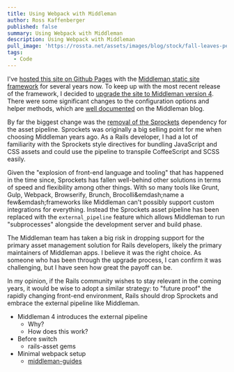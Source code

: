 ```yaml
---
title: Using Webpack with Middleman
author: Ross Kaffenberger
published: false
summary: Using Webpack with Middleman
description: Using Webpack with Middleman
pull_image: 'https://rossta.net/assets/images/blog/stock/fall-leaves-pexels-photo.jpg'
tags:
  - Code
---
```


I've [hosted this site on Github Pages](/blog/why-i-ditched-wordpress-for-github.html) with the [Middleman static site framework](https://middlemanapp.com/) for several years now. To keep up with the most recent release of the framework, I decided to [upgrade the site to Middleman version 4](https://middlemanapp.com/basics/upgrade-v4/). There were some significant changes to the configuration options and helper methods, which are [well documented](https://middlemanapp.com/basics/upgrade-v4/) on the Middleman blog.

By far the biggest change was the [removal of the Sprockets](https://middlemanapp.com/advanced/asset_pipeline/) dependency for the asset pipeline. Sprockets was originally a big selling point for me when choosing Middleman years ago. As a Rails developer, I had a lot of familiarity with the Sprockets style directives for bundling JavaScript and CSS assets and could use the pipeline to transpile CoffeeScript and SCSS easily.

Given the "explosion of front-end language and tooling" that has happened in the time since, Sprockets has fallen well-behind other solutions in terms of speed and flexibility among other things. With so many tools like Grunt, Gulp, Webpack, Browserify, Brunch, Brocolli&emdash;name a few&emdash;frameworks like Middleman can't possibly support custom integrations for everything. Instead the Sprockets asset pipeline has been replaced with the `external_pipeline` feature which allows Middleman to run "subprocesses" alongside the development server and build phase.

The Middleman team has taken a big risk in dropping support for the primary asset management solution for Rails developers, likely the primary maintainers of Middleman apps. I believe it was the right choice. As someone who has been through the upgrade process, I can confirm it was challenging, but I have seen how great the payoff can be.

In my opinion, if the Rails community wishes to stay relevant in the coming years, it would be wise to adopt a similar strategy: to "future proof" the rapidly changing front-end environment, Rails should drop Sprockets and embrace the external pipeline like Middleman.

- Middleman 4 introduces the external pipeline
  * Why?
  * How does this work?
- Before switch
  * rails-asset gems
- Minimal webpack setup
  * [middleman-guides](https://github.com/middleman/middleman-guides/blob/888b0a61107c17d5e1448b5860010590265ed5f0/webpack.config.js)

